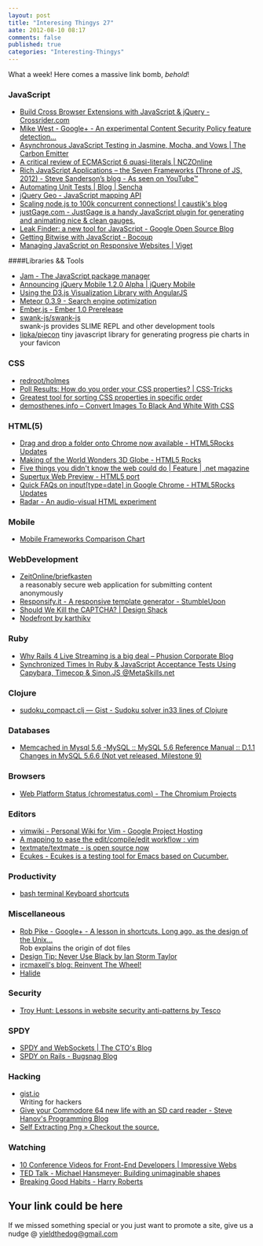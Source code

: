 ```yaml
---
layout: post
title: "Interesing Thingys 27"
aate: 2012-08-10 08:17
comments: false
published: true
categories: "Interesting-Thingys"
---
```

What a week! Here comes a massive link bomb, _behold_!
<!-- More -->
### JavaScript
- [Build Cross Browser Extensions with JavaScript &amp; jQuery - Crossrider.com](http://crossrider.com/)
- [Mike West - Google+ - An experimental Content Security Policy feature detection…](https://plus.google.com/104437754419996754779/posts/MnGwHkYr8Vj)
- [Asynchronous JavaScript Testing in Jasmine, Mocha, and Vows | The Carbon Emitter](http://blog.carbonfive.com/2012/07/25/asynchronous-javascript-testing-in-jasmine-mocha-and-vows/)
- [A critical review of ECMAScript 6 quasi-literals | NCZOnline](http://www.nczonline.net/blog/2012/08/01/a-critical-review-of-ecmascript-6-quasi-literals/)
- [Rich JavaScript Applications – the Seven Frameworks (Throne of JS, 2012) - Steve Sanderson’s blog - As seen on YouTube™](http://blog.stevensanderson.com/2012/08/01/rich-javascript-applications-the-seven-frameworks-throne-of-js-2012/)
- [Automating Unit Tests | Blog | Sencha](http://www.sencha.com/blog/automating-unit-tests/)
- [jQuery Geo - JavaScript mapping API](http://jquerygeo.com/)
- [Scaling node.js to 100k concurrent connections! | caustik&#39;s blog](http://blog.caustik.com/2012/04/08/scaling-node-js-to-100k-concurrent-connections/)
- [justGage.com - JustGage is a handy JavaScript plugin for generating and animating nice &amp; clean gauges.](http://www.justgage.com/)
- [Leak Finder: a new tool for JavaScript - Google Open Source Blog](http://google-opensource.blogspot.de/2012/08/leak-finder-new-tool-for-javascript.html)
- [Getting Bitwise with JavaScript - Bocoup](http://weblog.bocoup.com/getting-bitwise-with-javascript/)
- [Managing JavaScript on Responsive Websites | Viget](http://viget.com/inspire/managing-javascript-on-responsive-websites)

####Libraries && Tools
- [Jam - The JavaScript package manager](http://jamjs.org/)
- [Announcing jQuery Mobile 1.2.0 Alpha | jQuery Mobile](http://jquerymobile.com/blog/2012/08/01/announcing-jquery-mobile-1-2-0-alpha/)
- [Using the D3.js Visualization Library with AngularJS](http://briantford.com/blog/angular-d3.html)
- [Meteor 0.3.9 - Search engine optimization](http://www.meteor.com/blog/2012/08/08/search-engine-optimization)
- [Ember.js - Ember 1.0 Prerelease](http://emberjs.com/blog/2012/08/03/ember-1-0-prerelease/)
- [swank-js/swank-js](https://github.com/swank-js/swank-js)  
  swank-js provides SLIME REPL and other development tools 
- [lipka/piecon](https://github.com/lipka/piecon)
   tiny javascript library for generating progress pie charts in your favicon

### CSS
- [redroot/holmes](https://github.com/redroot/holmes)
- [Poll Results: How do you order your CSS properties? | CSS-Tricks](http://css-tricks.com/poll-results-how-do-you-order-your-css-properties/)
- [Greatest tool for sorting CSS properties in specific order](http://csscomb.com/)
- [demosthenes.info – Convert Images To Black And White With CSS](http://demosthenes.info/blog/532/Convert-Images-To-Black-And-White-With-CSS)


### HTML(5)
- [Drag and drop a folder onto Chrome now available - HTML5Rocks Updates](http://updates.html5rocks.com/2012/07/Drag-and-drop-a-folder-onto-Chrome-now-available)
- [Making of the World Wonders 3D Globe - HTML5 Rocks](http://www.html5rocks.com/en/tutorials/webgl/globe/)
- [Five things you didn&#39;t know the web could do | Feature | .net magazine](http://www.netmagazine.com/features/five-things-you-didnt-know-web-could-do)
- [Supertux Web Preview - HTML5 port](http://supertux.diporg.com/)
- [Quick FAQs on input[type=date] in Google Chrome - HTML5Rocks Updates](http://updates.html5rocks.com/2012/08/Quick-FAQs-on-input-type-date-in-Google-Chrome)
- [Radar - An audio-visual HTML experiment](http://lab.hakim.se/radar/)

### Mobile
- [Mobile Frameworks Comparison Chart](http://www.markus-falk.com/mobile-frameworks-comparison-chart/)

### WebDevelopment
- [ZeitOnline/briefkasten](https://github.com/ZeitOnline/briefkasten)  
  a reasonably secure web application for submitting content anonymously
- [Responsify.it - A responsive template generator - StumbleUpon](http://www.stumbleupon.com/su/6MgwBK/responsify.it/)
- [Should We Kill the CAPTCHA? | Design Shack](http://designshack.net/articles/accessibility/should-we-kill-the-captcha/)
- [Nodefront by karthikv](http://karthikv.github.com/nodefront/)

### Ruby
- [Why Rails 4 Live Streaming is a big deal – Phusion Corporate Blog](http://blog.phusion.nl/2012/08/03/why-rails-4-live-streaming-is-a-big-deal/#.UCOsahXZNko)
- [Synchronized Times In Ruby &amp; JavaScript Acceptance Tests Using Capybara, Timecop &amp; Sinon.JS @MetaSkills.net](http://metaskills.net/2012/08/07/synchronized-times-in-ruby-and-javascript-acceptance-tests-using-capybara-timecop-and-sinon.js/)

### Clojure
- [sudoku_compact.clj — Gist - Sudoku solver in33 lines of Clojure](https://gist.github.com/3217582)


### Databases
- [Memcached in Mysql 5.6 -MySQL :: MySQL 5.6 Reference Manual :: D.1.1 Changes in MySQL 5.6.6 (Not yet released, Milestone 9)](http://dev.mysql.com/doc/refman/5.6/en/news-5-6-6.html)

### Browsers
- [Web Platform Status (chromestatus.com) - The Chromium Projects](https://sites.google.com/a/chromium.org/dev/developers/web-platform-status)

### Editors
- [vimwiki - Personal Wiki for Vim - Google Project Hosting](http://code.google.com/p/vimwiki/)
- [A mapping to ease the edit/compile/edit workflow : vim](http://www.reddit.com/r/vim/comments/xpm2f/a_mapping_to_ease_the_editcompileedit_workflow/)
- [textmate/textmate - is open source now](https://github.com/textmate/textmate)
- [Ecukes - Ecukes is a testing tool for Emacs based on Cucumber.](http://ecukes.info/)

### Productivity
- [bash terminal Keyboard shortcuts](http://ss64.com/osx/syntax-bashkeyboard.html)

### Miscellaneous
- [Rob Pike - Google+ - A lesson in shortcuts. Long ago, as the design of the Unix…](https://plus.google.com/101960720994009339267/posts/R58WgWwN9jp)  
  Rob explains the origin of dot files
- [Design Tip: Never Use Black by Ian Storm Taylor](http://ianstormtaylor.com/design-tip-never-use-black/)
- [ircmaxell&#39;s blog: Reinvent The Wheel!](http://blog.ircmaxell.com/2012/08/reinvent-wheel.html)
- [Halide](http://halide-lang.org/)

### Security
- [Troy Hunt: Lessons in website security anti-patterns by Tesco](http://www.troyhunt.com/2012/07/lessons-in-website-security-anti.html)

### SPDY
- [SPDY and WebSockets | The CTO&#39;s Blog](http://cto.kaazing.com/2012/08/06/speedy-and-websockets-3/)
- [SPDY on Rails - Bugsnag Blog](http://blog.bugsnag.com/2012/08/05/spdy-on-rails/)

### Hacking
- [gist.io](http://gist.io/)  
  Writing for hackers
- [Give your Commodore 64 new life with an SD card reader - Steve Hanov&#39;s Programming Blog](http://stevehanov.ca/blog/index.php?id=133)
- [Self Extracting Png » Checkout the source.](http://www.p01.org/releases/MATRAKA/matraka.png.html)

### Watching
- [10 Conference Videos for Front-End Developers | Impressive Webs](http://www.impressivewebs.com/10-conference-videos-for-front-end-developers/)
- [TED Talk - Michael Hansmeyer: Building unimaginable shapes](http://www.youtube.com/watch?v=dsMCVMVTdn0)
- [Breaking Good Habits - Harry Roberts](https://vimeo.com/44773888)

## Your link could be here
If we missed something special or you just want to promote a site, give us a nudge @ <a href='&#109;&#97;&#105;&#108;t&#111;&#58;%7&#57;&#105;eld&#116;%68%65do%67&#64;gmail&#37;2&#69;c&#37;6&#70;m'>y&#105;eldt&#104;&#101;dog&#64;&#103;mail&#46;&#99;&#111;m</a>


